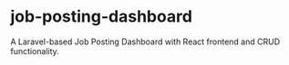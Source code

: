 # job-posting-dashboard
A Laravel-based Job Posting Dashboard with React frontend and CRUD functionality.
